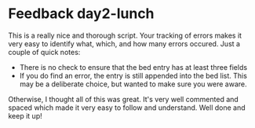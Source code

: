 # Feedback day2-lunch

This is a really nice and thorough script. Your tracking of errors makes it very easy to identify what, which, and how many errors occured. Just a couple of quick notes:

- There is no check to ensure that the bed entry has at least three fields
- If you do find an error, the entry is still appended into the bed list. This may be a deliberate choice, but wanted to make sure you were aware.

Otherwise, I thought all of this was great. It's very well commented and spaced which made it very easy to follow and understand. Well done and keep it up!
